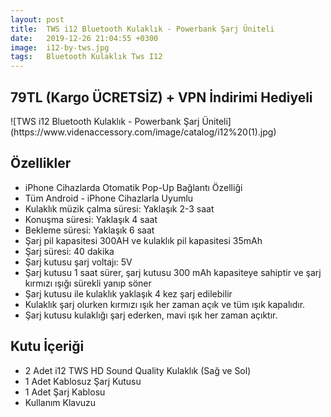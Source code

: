 ```yaml
---
layout: post
title:  TWS i12 Bluetooth Kulaklık - Powerbank Şarj Üniteli
date:   2019-12-26 21:04:55 +0300
image:  i12-by-tws.jpg
tags:   Bluetooth Kulaklık Tws I12
---
```

<h2>79TL (Kargo ÜCRETSİZ) + VPN İndirimi Hediyeli</h2>
![TWS i12 Bluetooth Kulaklık - Powerbank Şarj Üniteli](https://www.videnaccessory.com/image/catalog/i12%20(1).jpg)

Özellikler
-
- iPhone Cihazlarda Otomatik Pop-Up Bağlantı Özelliği
- Tüm Android - iPhone Cihazlarla Uyumlu 
- Kulaklık müzik çalma süresi: Yaklaşık 2-3 saat
- Konuşma süresi: Yaklaşık 4 saat
- Bekleme süresi: Yaklaşık 6 saat
- Şarj pil kapasitesi 300AH ve kulaklık pil kapasitesi 35mAh
- Şarj süresi: 40 dakika
- Şarj kutusu şarj voltajı: 5V
- Şarj kutusu 1 saat sürer, şarj kutusu 300 mAh kapasiteye sahiptir ve şarj kırmızı ışığı sürekli yanıp söner
- Şarj kutusu ile kulaklık yaklaşık 4 kez şarj edilebilir
- Kulaklık şarj olurken kırmızı ışık her zaman açık ve tüm ışık kapalıdır.
- Şarj kutusu kulaklığı şarj ederken, mavi ışık her zaman açıktır.

Kutu İçeriği
-
- 2 Adet i12 TWS HD Sound Quality Kulaklık (Sağ ve Sol)
- 1 Adet Kablosuz Şarj Kutusu
- 1 Adet Şarj Kablosu
- Kullanım Klavuzu
